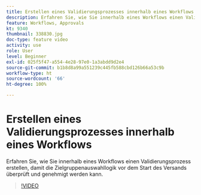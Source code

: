 ```yaml
---
title: Erstellen eines Validierungsprozesses innerhalb eines Workflows
description: Erfahren Sie, wie Sie innerhalb eines Workflows einen Validierungsprozess erstellen, damit die Zielgruppenauswahllogik vor dem Start des Versands überprüft und genehmigt werden kann.
feature: Workflows, Approvals
kt: 9340
thumbnail: 338830.jpg
doc-type: feature video
activity: use
role: User
level: Beginner
exl-id: 025f5f47-a554-4e28-97e0-1a3abdd9d2e4
source-git-commit: b1b8d8a99a551239c445fb588cbd126b66a53c9b
workflow-type: ht
source-wordcount: '66'
ht-degree: 100%

---
```


# Erstellen eines Validierungsprozesses innerhalb eines Workflows

Erfahren Sie, wie Sie innerhalb eines Workflows einen Validierungsprozess erstellen, damit die Zielgruppenauswahllogik vor dem Start des Versands überprüft und genehmigt werden kann.

>[!VIDEO](https://video.tv.adobe.com/v/338830?quality=12&learn=on)

